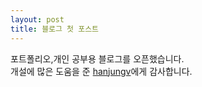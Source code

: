 ```yaml
---
layout: post
title: 블로그 첫 포스트
---
```


포트폴리오,개인 공부용 블로그를 오픈했습니다.<br/>
개설에 많은 도움을 준 [hanjungv](https://hanjungv.github.io/)에게 감사합니다.
